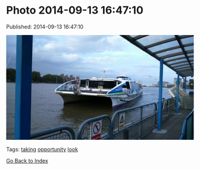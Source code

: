 
# Photo 2014-09-13 16:47:10

Published: 2014-09-13 16:47:10

![](97393734752-0.jpg)

Tags: [taking](tag-taking.md) [opportunity](tag-opportunity.md) [look](tag-look.md)

[Go Back to Index](index.md)
